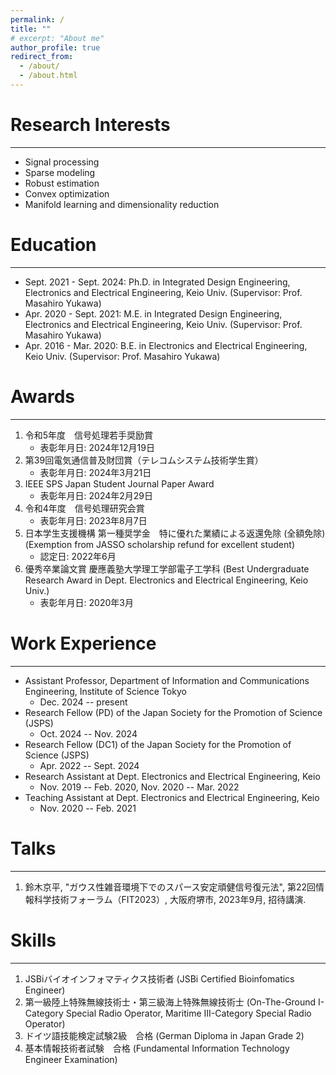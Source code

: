 ```yaml
---
permalink: /
title: ""
# excerpt: "About me"
author_profile: true
redirect_from:
  - /about/
  - /about.html
---
```



# Research Interests
---
  - Signal processing
  - Sparse modeling
  - Robust estimation
  - Convex optimization
  - Manifold learning and dimensionality reduction


# Education
---
* Sept. 2021 - Sept. 2024: Ph.D. in Integrated Design Engineering, Electronics and Electrical Engineering, Keio Univ. (Supervisor: Prof. Masahiro Yukawa)
* Apr. 2020 - Sept. 2021: M.E. in Integrated Design Engineering, Electronics and Electrical Engineering, Keio Univ. (Supervisor: Prof. Masahiro Yukawa)
* Apr. 2016 - Mar. 2020: B.E. in Electronics and Electrical Engineering, Keio Univ. (Supervisor: Prof. Masahiro Yukawa)


# Awards
---
1. 令和5年度　信号処理若手奨励賞
   - 表彰年月日: 2024年12月19日
2. 第39回電気通信普及財団賞（テレコムシステム技術学生賞）
   - 表彰年月日: 2024年3月21日
3. IEEE SPS Japan Student Journal Paper Award
   - 表彰年月日: 2024年2月29日
4. 令和4年度　信号処理研究会賞
   - 表彰年月日: 2023年8月7日
5. 日本学生支援機構  第一種奨学金　特に優れた業績による返還免除 (全額免除) (Exemption from JASSO scholarship refund for excellent student)
   - 認定日: 2022年6月
6. 優秀卒業論文賞 慶應義塾大学理工学部電子工学科 (Best Undergraduate Research Award in Dept. Electronics and Electrical Engineering, Keio Univ.)
   - 表彰年月日: 2020年3月


# Work Experience
---
- Assistant Professor, Department of Information and Communications Engineering, Institute of Science Tokyo
  - Dec. 2024 -- present
- Research Fellow (PD) of the Japan Society for the Promotion of Science (JSPS)
  - Oct. 2024 -- Nov. 2024
- Research Fellow (DC1) of the Japan Society for the Promotion of Science (JSPS)
  - Apr. 2022 -- Sept. 2024
- Research Assistant at Dept. Electronics and Electrical Engineering, Keio
  - Nov. 2019 -- Feb. 2020, Nov. 2020 -- Mar. 2022
- Teaching Assistant at Dept. Electronics and Electrical Engineering, Keio
  - Nov. 2020 -- Feb. 2021

# Talks
---
1. 鈴木京平, "ガウス性雑音環境下でのスパース安定頑健信号復元法", 第22回情報科学技術フォーラム（FIT2023）, 大阪府堺市, 2023年9月, 招待講演.


# Skills
---
1. JSBiバイオインフォマティクス技術者 (JSBi Certified Bioinfomatics Engineer)
2. 第一級陸上特殊無線技術士・第三級海上特殊無線技術士 (On-The-Ground I-Category Special Radio Operator, Maritime III-Category Special Radio Operator)
3. ドイツ語技能検定試験2級　合格 (German Diploma in Japan Grade 2)
4. 基本情報技術者試験　合格 (Fundamental Information Technology Engineer Examination)
